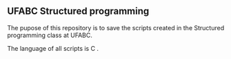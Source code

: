 ## UFABC Structured programming
The pupose of this repository is to save the scripts created in the Structured programming class at UFABC.

The language of all scripts is C .